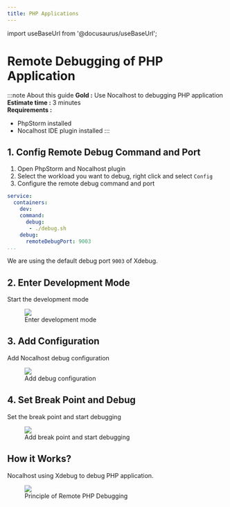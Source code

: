 ```yaml
---
title: PHP Applications
---
```


import useBaseUrl from '@docusaurus/useBaseUrl';

# Remote Debugging of PHP Application

:::note About this guide
**Gold :**  Use Nocalhost to debugging PHP application <br />
**Estimate time :** 3 minutes<br />
**Requirements :**
- PhpStorm installed
- Nocalhost IDE plugin installed
:::

## 1. Config Remote Debug Command and Port

1. Open PhpStorm and Nocalhost plugin
2. Select the workload you want to debug, right click and select `Config`
2. Configure the remote debug command and port

```yaml {5-8}
service:
  containers:
    dev:
    command:
      debug:
       - ./debug.sh
    debug:
      remoteDebugPort: 9003
...
```
We are using the default debug port `9003` of Xdebug.

## 2. Enter Development Mode

Start the development mode

<figure className="img-frame">
  <img className="gif-img" src={useBaseUrl('/img/debug/php-devmode.gif')} />
  <figcaption>Enter development mode</figcaption>
</figure>

## 3. Add Configuration

Add Nocalhost debug configuration

<figure className="img-frame">
  <img className="gif-img" src={useBaseUrl('/img/debug/php-add-config.gif')} />
  <figcaption>Add debug configuration</figcaption>
</figure>

## 4. Set Break Point and Debug

Set the break point and start debugging 

<figure className="img-frame">
  <img className="gif-img" src={useBaseUrl('/img/debug/php-break-debug.gif')} />
  <figcaption>Add break point and start debugging</figcaption>
</figure>

## How it Works?

Nocalhost using Xdebug to debug PHP application.

<figure className="img-frame">
  <img className="gif-img" src={useBaseUrl('/img/debug/php-debug.jpg')} />
  <figcaption>Principle of Remote PHP Debugging</figcaption>
</figure>

